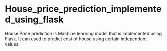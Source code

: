 # House_price_prediction_implemented_using_flask
House Price prediction is Machine learning model that is implemented using Flask. It can used to predict cost of house using certain independent values.
